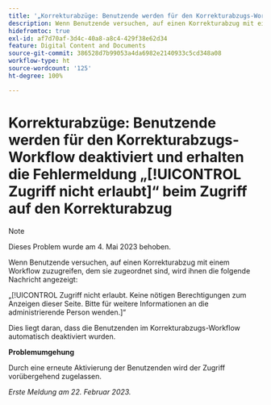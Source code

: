 ```yaml
---
title: '„Korrekturabzüge: Benutzende werden für den Korrekturabzugs-Workflow deaktiviert und erhalten beim Zugriff auf den Korrekturabzug keine Zugriffsberechtigung.“'
description: Wenn Benutzende versuchen, auf einen Korrekturabzug mit einem Workflow zuzugreifen, dem sie zugewiesen sind, wird ihnen die Meldung „Zugriff nicht erlaubt“ angezeigt.
hidefromtoc: true
exl-id: af7d70af-3d4c-40a8-a8c4-429f38e62d34
feature: Digital Content and Documents
source-git-commit: 386528d7b99053a4da6982e2140933c5cd348a08
workflow-type: ht
source-wordcount: '125'
ht-degree: 100%

---
```


# Korrekturabzüge: Benutzende werden für den Korrekturabzugs-Workflow deaktiviert und erhalten die Fehlermeldung „[!UICONTROL Zugriff nicht erlaubt]“ beim Zugriff auf den Korrekturabzug

<!--This is on both the WF and WFP TOCs-->

>[!NOTE]
>
>Dieses Problem wurde am 4. Mai 2023 behoben.

Wenn Benutzende versuchen, auf einen Korrekturabzug mit einem Workflow zuzugreifen, dem sie zugeordnet sind, wird ihnen die folgende Nachricht angezeigt:

„[!UICONTROL Zugriff nicht erlaubt. Keine nötigen Berechtigungen zum Anzeigen dieser Seite. Bitte für weitere Informationen an die administrierende Person wenden.]“

Dies liegt daran, dass die Benutzenden im Korrekturabzugs-Workflow automatisch deaktiviert wurden.

**Problemumgehung**

Durch eine erneute Aktivierung der Benutzenden wird der Zugriff vorübergehend zugelassen.

_Erste Meldung am 22. Februar 2023._
